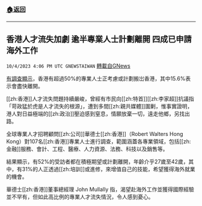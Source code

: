 ###  [:house:返回](README.md)
---


## 香港人才流失加劇  逾半專業人士計劃離開 四成已申請海外工作
`10/4/2023 4:06 PM UTC GNEWSTAIWAN` [轉載自GNews](https://gnews.org/articles/1781973)



[有調查顯示](https://www.finews.asia/finance/40117-most-professionals-consider-leaving-hong-kong)，香港有超過50%的專業人士正考慮或計劃搬岀香港，其中15.6%表示會盡快離開。  

[[zh:香港]]人才流失問題持續嚴峻，曾經有市民向[[zh:特首]][[zh:李家超]]抗議指「苛政猛於虎是人才流失的根源」，遭到多間[[zh:親共媒體]]圍剿，惟事實證明，港人對日益極端的[[zh:政治]]壓迫感到窒息，情願放棄一切，遠走他鄉，另找出路。

  

全球專業人才招聘顧問[[zh:公司]]華德士[[zh:香港]]（Robert Walters Hong Kong）對107名[[zh:香港]]專業人士進行調查，範圍涵蓋各專業領域，包括[[zh:金融]]服務、會計、工程、醫療、人力資源、法務、科技以及銷售等。

  

結果顯示，有52%的受訪者都在積極期望或計劃離開，年齡介乎27歲至42歲，其中，有31%的人正透過[[zh:培訓]]或進修，來增值自己的技能，希望獲得海外就業的機會。

  

華德士[[zh:香港]]董事總經理 John Mullally 指，渴望赴海外工作並獲得國際經驗並不罕有，但如此高比例的專業人才流失情況，令人感到憂心。
